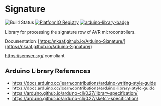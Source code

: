 # Signature
![Build Status](https://github.com/nkaaf/Arduino-Signature/workflows/Arduino%20Library%20CI/badge.svg)
[![PlatformIO Registry](https://badges.registry.platformio.org/packages/nkaaf/library/Signature.svg)](https://registry.platformio.org/libraries/nkaaf/Signature)
[![arduino-library-badge](https://www.ardu-badge.com/badge/Signature.svg)](https://www.ardu-badge.com/Signature)

Library for processing the signature row of AVR microcontrollers.

Documentation: [https://nkaaf.github.io/Arduino-Signature/](https://nkaaf.github.io/Arduino-Signature/)

https://semver.org/ compliant

## Arduino Library References

* https://docs.arduino.cc/learn/contributions/arduino-writing-style-guide
* https://docs.arduino.cc/learn/contributions/arduino-library-style-guide
* https://arduino.github.io/arduino-cli/0.27/library-specification/
* https://arduino.github.io/arduino-cli/0.27/sketch-specification/
